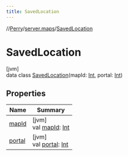 ```yaml
---
title: SavedLocation
---
```

//[Perry](../../../index.html)/[server.maps](../index.html)/[SavedLocation](index.html)



# SavedLocation



[jvm]\
data class [SavedLocation](index.html)(mapId: [Int](https://kotlinlang.org/api/latest/jvm/stdlib/kotlin/-int/index.html), portal: [Int](https://kotlinlang.org/api/latest/jvm/stdlib/kotlin/-int/index.html))



## Properties


| Name | Summary |
|---|---|
| [mapId](map-id.html) | [jvm]<br>val [mapId](map-id.html): [Int](https://kotlinlang.org/api/latest/jvm/stdlib/kotlin/-int/index.html) |
| [portal](portal.html) | [jvm]<br>val [portal](portal.html): [Int](https://kotlinlang.org/api/latest/jvm/stdlib/kotlin/-int/index.html) |

